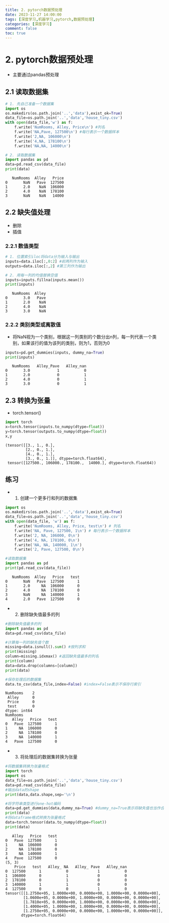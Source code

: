```yaml
---
title: 2. pytorch数据预处理
date: 2023-11-27 14:00:00
tags: [深度学习,机器学习,pytorch,数据预处理]
categories: [深度学习]
comment: false
toc: true
---
```

# 
<!--more-->

# 2. pytorch数据预处理
- 主要通过pandas预处理

## 2.1 读取数据集


```python
# 1. 先自己准备一个数据集
import os
os.makedirs(os.path.join('..','data'),exist_ok=True)
data_file=os.path.join('..','data','house_tiny.csv')
with open(data_file,'w') as f:
    f.write('NumRooms, Alley, Price\n') #列名
    f.write('NA,Pave, 127500\n') #每行表示一个数据样本
    f.write('2,NA, 106000\n')
    f.write('4,NA, 178100\n')
    f.write('NA,NA, 14000\n')

# 2. 读取数据集
import pandas as pd
data=pd.read_csv(data_file)
print(data)
```

       NumRooms  Alley   Price
    0       NaN   Pave  127500
    1       2.0    NaN  106000
    2       4.0    NaN  178100
    3       NaN    NaN   14000
    

## 2.2 缺失值处理
- 删除
- 插值

### 2.2.1 数值类型


```python
# 1. 位置索引iloc将data分为输入与输出
inputs=data.iloc[:,0:2] #前两列作为输入
outputs=data.iloc[:,2] #第三列作为输出

# 2. 用每一列的均值替换空值
inputs=inputs.fillna(inputs.mean())
print(inputs)
```

       NumRooms  Alley
    0       3.0   Pave
    1       2.0    NaN
    2       4.0    NaN
    3       3.0    NaN
    

### 2.2.2 类别类型或离散值
- 将NaN视为一个类别，根据这一列类别的个数分出n列，每一列代表一个类别，如果该行的值为该列的类别，则为1，否则为0


```python
inputs=pd.get_dummies(inputs, dummy_na=True)
print(inputs)
```

       NumRooms   Alley_Pave   Alley_nan
    0       3.0            1           0
    1       2.0            0           1
    2       4.0            0           1
    3       3.0            0           1
    

## 2.3 转换为张量
- torch.tensor()


```python
import torch
x=torch.tensor(inputs.to_numpy(dtype=float))
y=torch.tensor(outputs.to_numpy(dtype=float))
x,y
```




    (tensor([[3., 1., 0.],
             [2., 0., 1.],
             [4., 0., 1.],
             [3., 0., 1.]], dtype=torch.float64),
     tensor([127500., 106000., 178100.,  14000.], dtype=torch.float64))



## 练习
- 1. 创建一个更多行和列的数据集



```python
import os
os.makedirs(os.path.join('..','data'),exist_ok=True)
data_file=os.path.join('..','data','house_tiny.csv')
with open(data_file, 'w') as f:
    f.write('NumRooms, Alley, Price, test\n') # 列名
    f.write('NA, Pave, 127500, 1\n') # 每行表示一个数据样本
    f.write('2, NA, 106000, 0\n')
    f.write('4, NA, 178100, 0\n')
    f.write('NA, NA, 140000, 1\n')
    f.write('2, Pave, 127500, 0\n')

#读取数据集
import pandas as pd
print(pd.read_csv(data_file))
```

       NumRooms  Alley   Price   test
    0       NaN   Pave  127500      1
    1       2.0     NA  106000      0
    2       4.0     NA  178100      0
    3       NaN     NA  140000      1
    4       2.0   Pave  127500      0
    

- 2. 删除缺失值最多的列


```python
#删除缺失值最多的列
import pandas as pd
data=pd.read_csv(data_file)

#计算每一列的缺失值个数
missing=data.isnull().sum() #按列求和
print(missing)
column=missing.idxmax() #返回缺失值最多的列名
print(column)
data=data.drop(columns=[column])
print(data)

#保存处理后的数据集
data.to_csv(data_file,index=False) #index=False表示不保存行索引
```

    NumRooms    2
     Alley      0
     Price      0
     test       0
    dtype: int64
    NumRooms
       Alley   Price   test
    0   Pave  127500      1
    1     NA  106000      0
    2     NA  178100      0
    3     NA  140000      1
    4   Pave  127500      0
    

- 3. 将处理后的数据集转换为张量


```python
#将数据集转换为张量格式
import torch
import os
data_file=os.path.join('..','data','house_tiny.csv')
data=pd.read_csv(data_file)
#输出data的shape
print(data,data.shape,sep='\n')

#将字符串类型进行one-hot编码
data=pd.get_dummies(data,dummy_na=True) #dummy_na=True表示将缺失值也当作合法的特征值并为其创建指示特征
print(data)
#将dataframe格式转换为张量格式
data=torch.tensor(data.to_numpy(dtype=float))
print(data)
```

       Alley   Price   test
    0   Pave  127500      1
    1     NA  106000      0
    2     NA  178100      0
    3     NA  140000      1
    4   Pave  127500      0
    (5, 3)
        Price   test   Alley_ NA   Alley_ Pave   Alley_nan
    0  127500      1           0             1           0
    1  106000      0           1             0           0
    2  178100      0           1             0           0
    3  140000      1           1             0           0
    4  127500      0           0             1           0
    tensor([[1.2750e+05, 1.0000e+00, 0.0000e+00, 1.0000e+00, 0.0000e+00],
            [1.0600e+05, 0.0000e+00, 1.0000e+00, 0.0000e+00, 0.0000e+00],
            [1.7810e+05, 0.0000e+00, 1.0000e+00, 0.0000e+00, 0.0000e+00],
            [1.4000e+05, 1.0000e+00, 1.0000e+00, 0.0000e+00, 0.0000e+00],
            [1.2750e+05, 0.0000e+00, 0.0000e+00, 1.0000e+00, 0.0000e+00]],
           dtype=torch.float64)
    

